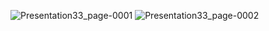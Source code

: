 ![Presentation33_page-0001](https://github.com/Shama-33/CV_LAB01/assets/127610900/56e1c300-b58e-4053-ad8e-1b1d263e5655)
![Presentation33_page-0002](https://github.com/Shama-33/CV_LAB01/assets/127610900/fcd98b1b-3473-476a-8ec2-f3d3c76c0d9f)


